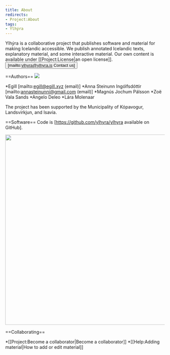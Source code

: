 ```yaml
---
title: About
redirects:
- Project:About
tags:
- Ylhýra
---
```


Ylhýra is a collaborative project that publishes software and material for making Icelandic accessible. We publish annotated Icelandic texts, explanatory material, and some interactive material. Our own content is available under [[Project:License|an open license]].
<Button>[mailto:ylhyra@ylhyra.is Contact us]</Button>

==Authors==
<Image src="Eliza og Ylhýra.jpg" link="Project:Eliza Reid" position="right" caption="Ylhýra with [[Project:Eliza Reid|Eliza Reid]], First Lady of Iceland."/>

*Egill [mailto:egill@egill.xyz (email)]
*Anna Steinunn Ingólfsdóttir [mailto:annasteinunni@gmail.com (email)]
*Magnús Jochum Pálsson
*Zoë Vala Sands
*Angelo Deleo
*Lára Molenaar

The project has been supported by the Municipality of Kópavogur, Landsvirkjun, and Isavia.

==Software==
Code is [https://github.com/ylhyra/ylhyra available on GitHub].
<!--
==Acknowledgements==

*[https://bin.arnastofnun.is/DMII/LTdata/k-format/ ''The Database of Icelandic Morphology'']. [[w:Árni Magnússon Institute for Icelandic Studies|The Árni Magnússon Institute for Icelandic Studies]]. Author and editor: [https://www.arnastofnun.is/is/stofnunin/starfsfolk/kristin-bjarnadottir Kristín Bjarnadóttir]. <small>([https://creativecommons.org/licenses/by-sa/4.0/ CC BY-SA 4.0])</small>
*[https://greynir.is/analysis Greynir], NLP tokenizer by Vilhjálmur Þorsteinsson and Miðeind.
*[https://github.com/ylhyra/icelandic-pronunciation-dataset ''Pronunciation Dictionary for Icelandic''] by the [http://www.malfong.is/index.php?pg=framburdur&lang=en Hjal-project]. Editor: Eiríkur Rögnvaldsson. <small>([https://creativecommons.org/licenses/by/3.0/ CC BY 3.0])</small>
*[http://malfong.is/?pg=islexrecordings&lang=en ISLEX recordings] read by Guðfinna Rúnarsdóttir. <small>([https://creativecommons.org/licenses/by-nc-nd/4.0/ CC BY-NC-ND 4.0])</small>
*[https://github.com/readbeyond/aeneas/ Aeneas], audio and text synchronization.-->

<Image src="Loftmynd 2.jpg" width="600"/>

==Collaborating==

*[[Project:Become a collaborator|Become a collaborator]]
*[[Help:Adding material|How to add or edit material]]
